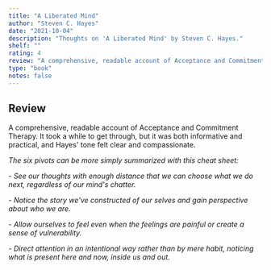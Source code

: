```yaml
---
title: "A Liberated Mind"
author: "Steven C. Hayes"
date: "2021-10-04"
description: "Thoughts on 'A Liberated Mind' by Steven C. Hayes."
shelf: ""
rating: 4
review: "A comprehensive, readable account of Acceptance and Commitment Therapy. It took a while to get through, but it was both informative and practical, and Hayes' tone felt clear and compassionate.<br/><br/><i>The six pivots can be more simply summarized with this cheat sheet:<ul><li>See our thoughts with enough distance that we can choose what we do next, regardless of our mind's chatter.</li><li>Notice the story we've constructed of our selves and gain perspective about who we are.</li><li>Allow ourselves to feel even when the feelings are painful or create a sense of vulnerability.</li><li>Direct attention in an intentional way rather than by mere habit, noticing what is present here and now, inside us and out.</li></ul></i>"
type: "book"
notes: false
---
```


## Review

A comprehensive, readable account of Acceptance and Commitment Therapy. It took a while to get through, but it was both informative and practical, and Hayes' tone felt clear and compassionate.

_The six pivots can be more simply summarized with this cheat sheet:_

_- See our thoughts with enough distance that we can choose what we do next, regardless of our mind's chatter._

_- Notice the story we've constructed of our selves and gain perspective about who we are._

_- Allow ourselves to feel even when the feelings are painful or create a sense of vulnerability._

_- Direct attention in an intentional way rather than by mere habit, noticing what is present here and now, inside us and out._
